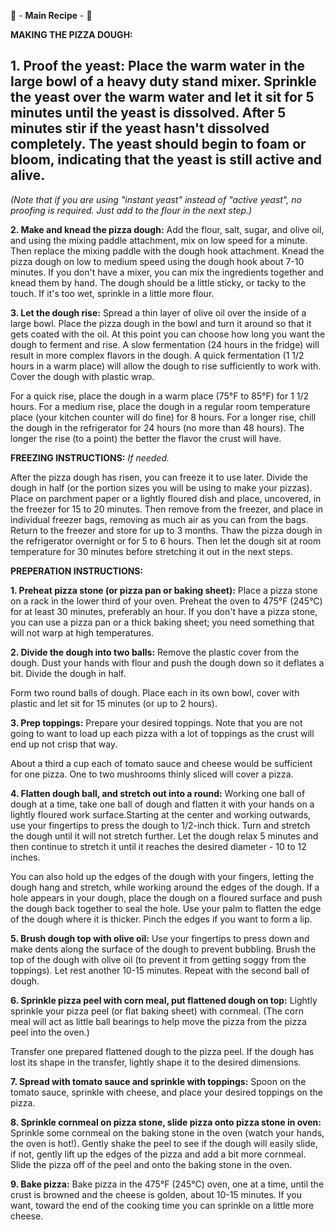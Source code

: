 🍕 - **__Main Recipe__** - 🍕

**MAKING THE PIZZA DOUGH:**

**1. Proof the yeast:** Place the warm water in the large bowl of a heavy duty stand mixer. Sprinkle the yeast over the warm water and let it sit for 5 minutes until the yeast is dissolved. After 5 minutes stir if the yeast hasn't dissolved completely. The yeast should begin to foam or bloom, indicating that the yeast is still active and alive.
-
*(Note that if you are using "instant yeast" instead of "active yeast", no proofing is required. Just add to the flour in the next step.)*

**2. Make and knead the pizza dough:** Add the flour, salt, sugar, and olive oil, and using the mixing paddle attachment, mix on low speed for a minute. Then replace the mixing paddle with the dough hook attachment. Knead the pizza dough on low to medium speed using the dough hook about 7-10 minutes. If you don't have a mixer, you can mix the ingredients together and knead them by hand. The dough should be a little sticky, or tacky to the touch. If it's too wet, sprinkle in a little more flour.

**3. Let the dough rise:** Spread a thin layer of olive oil over the inside of a large bowl. Place the pizza dough in the bowl and turn it around so that it gets coated with the oil. At this point you can choose how long you want the dough to ferment and rise. A slow fermentation (24 hours in the fridge) will result in more complex flavors in the dough. A quick fermentation (1 1/2 hours in a warm place) will allow the dough to rise sufficiently to work with. Cover the dough with plastic wrap. 

For a quick rise, place the dough in a warm place (75°F to 85°F) for 1 1/2 hours. For a medium rise, place the dough in a regular room temperature place (your kitchen counter will do fine) for 8 hours. For a longer rise, chill the dough in the refrigerator for 24 hours (no more than 48 hours). The longer the rise (to a point) the better the flavor the crust will have.

**FREEZING INSTRUCTIONS:**
*If needed.*

After the pizza dough has risen, you can freeze it to use later. Divide the dough in half (or the portion sizes you will be using to make your pizzas). Place on parchment paper or a lightly floured dish and place, uncovered, in the freezer for 15 to 20 minutes. Then remove from the freezer, and place in individual freezer bags, removing as much air as you can from the bags. Return to the freezer and store for up to 3 months. Thaw the pizza dough in the refrigerator overnight or for 5 to 6 hours. Then let the dough sit at room temperature for 30 minutes before stretching it out in the next steps.

**PREPERATION INSTRUCTIONS:**

**1. Preheat pizza stone (or pizza pan or baking sheet):** Place a pizza stone on a rack in the lower third of your oven. Preheat the oven to 475°F (245°C) for at least 30 minutes, preferably an hour. If you don't have a pizza stone, you can use a pizza pan or a thick baking sheet; you need something that will not warp at high temperatures.

**2. Divide the dough into two balls:** Remove the plastic cover from the dough. Dust your hands with flour and push the dough down so it deflates a bit. Divide the dough in half.

Form two round balls of dough. Place each in its own bowl, cover with plastic and let sit for 15 minutes (or up to 2 hours).

**3. Prep toppings:** Prepare your desired toppings. Note that you are not going to want to load up each pizza with a lot of toppings as the crust will end up not crisp that way.

About a third a cup each of tomato sauce and cheese would be sufficient for one pizza. One to two mushrooms thinly sliced will cover a pizza.

**4. Flatten dough ball, and stretch out into a round:** Working one ball of dough at a time, take one ball of dough and flatten it with your hands on a lightly floured work surface.Starting at the center and working outwards, use your fingertips to press the dough to 1/2-inch thick. Turn and stretch the dough until it will not stretch further. Let the dough relax 5 minutes and then continue to stretch it until it reaches the desired diameter - 10 to 12 inches.

You can also hold up the edges of the dough with your fingers, letting the dough hang and stretch, while working around the edges of the dough. If a hole appears in your dough, place the dough on a floured surface and push the dough back together to seal the hole. Use your palm to flatten the edge of the dough where it is thicker. Pinch the edges if you want to form a lip.

**5. Brush dough top with olive oil:** Use your fingertips to press down and make dents along the surface of the dough to prevent bubbling. Brush the top of the dough with olive oil (to prevent it from getting soggy from the toppings). Let rest another 10-15 minutes. Repeat with the second ball of dough.

**6. Sprinkle pizza peel with corn meal, put flattened dough on top:** Lightly sprinkle your pizza peel (or flat baking sheet) with cornmeal. (The corn meal will act as little ball bearings to help move the pizza from the pizza peel into the oven.)

Transfer one prepared flattened dough to the pizza peel. If the dough has lost its shape in the transfer, lightly shape it to the desired dimensions.

**7. Spread with tomato sauce and sprinkle with toppings:** Spoon on the tomato sauce, sprinkle with cheese, and place your desired toppings on the pizza.

**8. Sprinkle cornmeal on pizza stone, slide pizza onto pizza stone in oven:** Sprinkle some cornmeal on the baking stone in the oven (watch your hands, the oven is hot!). Gently shake the peel to see if the dough will easily slide, if not, gently lift up the edges of the pizza and add a bit more cornmeal. Slide the pizza off of the peel and onto the baking stone in the oven.

**9. Bake pizza:** Bake pizza in the 475°F (245°C) oven, one at a time, until the crust is browned and the cheese is golden, about 10-15 minutes. If you want, toward the end of the cooking time you can sprinkle on a little more cheese.
